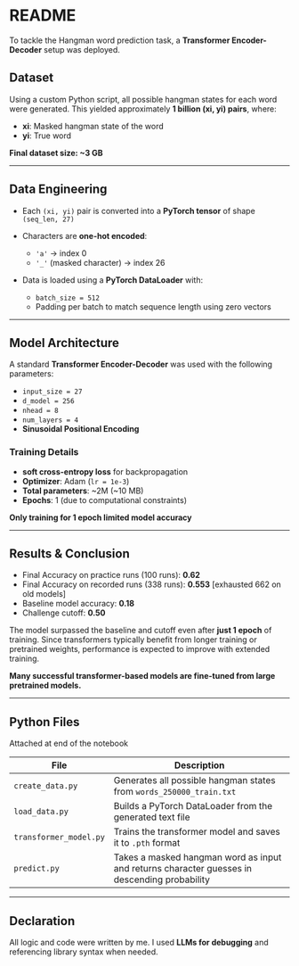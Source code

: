 # README


To tackle the Hangman word prediction task, a **Transformer Encoder-Decoder** setup was deployed.


##  Dataset

Using a custom Python script, all possible hangman states for each word were generated. This yielded approximately **1 billion (xi, yi) pairs**, where:

* **xi**: Masked hangman state of the word
* **yi**: True word

**Final dataset size: \~3 GB**

---

##  Data Engineering

* Each `(xi, yi)` pair is converted into a **PyTorch tensor** of shape `(seq_len, 27)`
* Characters are **one-hot encoded**:

  * `'a'` → index 0
  * `'_'` (masked character) → index 26
* Data is loaded using a **PyTorch DataLoader** with:

  * `batch_size = 512`
  * Padding per batch to match sequence length using zero vectors

---

##  Model Architecture

A standard **Transformer Encoder-Decoder** was used with the following parameters:

* `input_size = 27`
* `d_model = 256`
* `nhead = 8`
* `num_layers = 4`
* **Sinusoidal Positional Encoding**

###  Training Details

* **soft cross-entropy loss** for backpropagation
* **Optimizer**: Adam (`lr = 1e-3`)
* **Total parameters**: \~2M (\~10 MB)
* **Epochs**: 1 (due to computational constraints)

**Only training for 1 epoch limited model accuracy**

---

##  Results & Conclusion

* Final Accuracy on practice runs (100 runs): **0.62**
* Final Accuracy on recorded runs (338 runs): **0.553** [exhausted 662 on old models]
* Baseline model accuracy: **0.18**
* Challenge cutoff: **0.50** 

The model surpassed the baseline and cutoff even after **just 1 epoch** of training. Since transformers typically benefit from longer training or pretrained weights, performance is expected to improve with extended training.

**Many successful transformer-based models are fine-tuned from large pretrained models.**

---

##  Python Files

Attached at end of the notebook

| File                   | Description                                                                                  |
| ---------------------- | -------------------------------------------------------------------------------------------- |
| `create_data.py`       | Generates all possible hangman states from `words_250000_train.txt`                          |
| `load_data.py`         | Builds a PyTorch DataLoader from the generated text file                                     |
| `transformer_model.py` | Trains the transformer model and saves it to `.pth` format                                   |
| `predict.py`           | Takes a masked hangman word as input and returns character guesses in descending probability |

---

##  Declaration

All logic and code were written by me. I used **LLMs for debugging** and referencing library syntax when needed.


